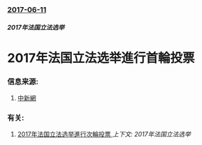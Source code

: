 ### [2017-06-11](/zh/news/2017/06/11/index.md)

##### 2017年法国立法选举
# 2017年法国立法选举進行首輪投票 




### 信息来源:

1. [中新網](http://www.chinanews.com/gj/2017/06-11/8247746.shtml)

### 有关:

1. [2017年法国立法选举進行次輪投票 ](/zh/news/2017/06/18/2017年法国立法选举進行次輪投票.md) _上下文: 2017年法国立法选举_
